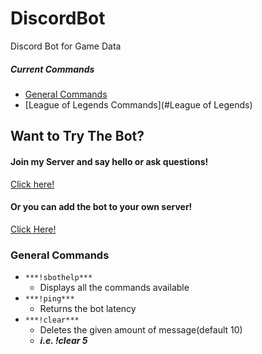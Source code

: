 # DiscordBot
Discord Bot for Game Data

##### Current Commands
  + [General Commands](#General)
  + [League of Legends Commands](#League of Legends)

## Want to Try The Bot?
#### Join my Server and say hello or ask questions!
[Click here!](https://discord.gg/e3SZ2C9)
#### Or you can add the bot to your own server!
[Click Here!](https://discordapp.com/api/oauth2/authorize?client_id=659778088519073793&permissions=8&scope=bot)

### General Commands
  + `***!sbothelp***`
    - Displays all the commands available
  + `***!ping***`
    - Returns the bot latency
  + `***!clear***`
    - Deletes the given amount of message(default 10)
    - ***i.e. !clear 5***
